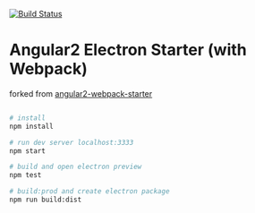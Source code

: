 
[![Build Status](https://travis-ci.org/xelfe/angular2-electron-starter.svg?branch=master)](https://travis-ci.org/xelfe/angular2-electron-starter)
# Angular2 Electron Starter (with Webpack)
forked from [angular2-webpack-starter](https://github.com/AngularClass/angular2-webpack-starter)


```bash

# install
npm install

# run dev server localhost:3333
npm start

# build and open electron preview
npm test

# build:prod and create electron package
npm run build:dist

```
